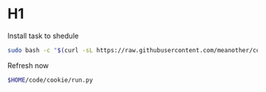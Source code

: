 # H1

Install task to shedule
```bash
sudo bash -c "$(curl -sL https://raw.githubusercontent.com/meanother/cookie/main/init.sh)"
```

Refresh now
```bash
$HOME/code/cookie/run.py
```
